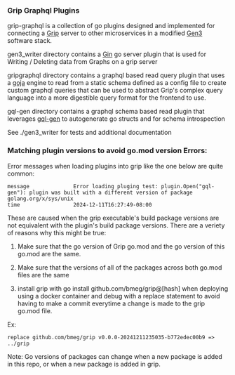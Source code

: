 ### Grip Graphql Plugins

grip-graphql is a collection of go plugins designed and implemented for connecting a [Grip](https://github.com/bmeg/grip) server to other microservices in a modified [Gen3](https://gen3.org/) software stack.

gen3_writer directory contains a [Gin](https://github.com/gin-gonic/gin) go server plugin that is used for Writing / Deleting data from Graphs on a grip server

gripgraphql directory contains a graphql based read query plugin that uses a [goja](https://github.com/dop251/goja) engine to read from a static schema defined as a config file to create custom graphql queries that can be used to abstract Grip's complex query language into a more digestible query format for the frontend to use.

gql-gen directory contains a graphql schema based read plugin that leverages [gql-gen](https://github.com/99designs/gqlgen) to autogenerate go structs and for schema introspection

See ./gen3_writer for tests and additional documentation

### Matching plugin versions to avoid go.mod version Errors:

Error messages when loading plugins into grip like the one below are quite common:

```
message              Error loading pluging test: plugin.Open("gql-gen"): plugin was built with a different version of package golang.org/x/sys/unix
time                 2024-12-11T16:27:49-08:00
```

These are caused when the grip executable's build package versions are not equivalent with the plugin's build package versions. There are a veriety of reasons why this might be true:

1. Make sure that the go version of Grip go.mod and the go version of this go.mod are the same.

2. Make sure that the versions of all of the packages across both go.mod files are the same

3. install grip with go install github.com/bmeg/grip@[hash] when deploying using a docker container and debug with a replace statement to avoid having to make a commit everytime a change is made to the grip go.mod file.

Ex:

```
replace github.com/bmeg/grip v0.0.0-20241211235035-b772edec00b9 => ../grip
```

Note: Go versions of packages can change when a new package is added in this repo, or when a new package is added in grip.
